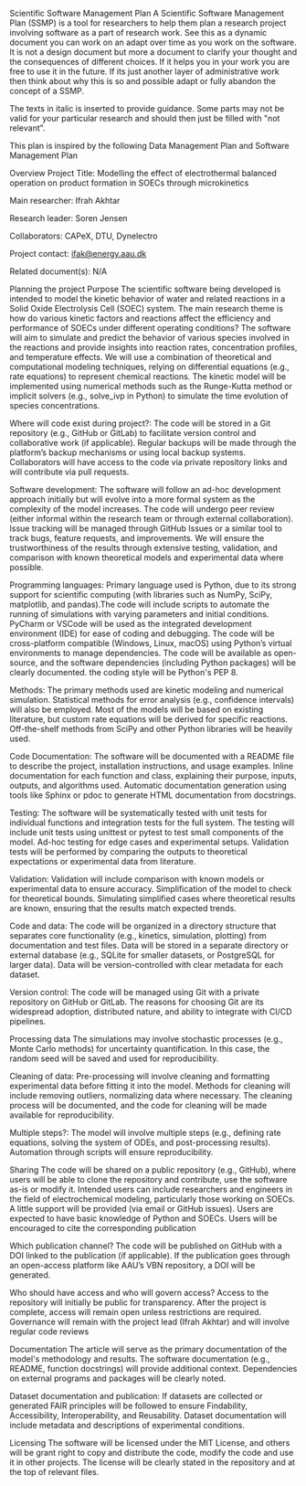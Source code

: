 Scientific Software Management Plan
A Scientific Software Management Plan (SSMP) is a tool for researchers to help them plan a research project involving software as a part of research work. See this as a dynamic document you can work on an adapt over time as you work on the software. It is not a design document but more a document to clarify your thought and the consequences of different choices. If it helps you in your work you are free to use it in the future. If its just another layer of administrative work then think about why this is so and possible adapt or fully abandon the concept of a SSMP.

The texts in italic is inserted to provide guidance. Some parts may not be valid for your particular research and should then just be filled with "not relevant".

This plan is inspired by the following Data Management Plan and Software Management Plan

Overview
Project Title: Modelling the effect of electrothermal balanced operation on product formation in SOECs through microkinetics

Main researcher:
Ifrah Akhtar

Research leader:
Soren Jensen

Collaborators:
CAPeX, DTU, Dynelectro

Project contact:
ifak@energy.aau.dk

Related document(s):
N/A

Planning the project
Purpose
The scientific software being developed is intended to model the kinetic behavior of water and related reactions in a Solid Oxide Electrolysis Cell (SOEC) system. The main research theme is how do various kinetic factors and reactions affect the efficiency and performance of SOECs under different operating conditions? The software will aim to simulate and predict the behavior of various species involved in the reactions and provide insights into reaction rates, concentration profiles, and temperature effects.
We will use a combination of theoretical and computational modeling techniques, relying on differential equations (e.g., rate equations) to represent chemical reactions. The kinetic model will be implemented using numerical methods such as the Runge-Kutta method or implicit solvers (e.g., solve_ivp in Python) to simulate the time evolution of species concentrations.


Where will code exist during project?:
The code will be stored in a Git repository (e.g., GitHub or GitLab) to facilitate version control and collaborative work (if applicable). Regular backups will be made through the platform’s backup mechanisms or using local backup systems. Collaborators will have access to the code via private repository links and will contribute via pull requests.

Software development:
The software will follow an ad-hoc development approach initially but will evolve into a more formal system as the complexity of the model increases. The code will undergo peer review (either informal within the research team or through external collaboration). Issue tracking will be managed through GitHub Issues or a similar tool to track bugs, feature requests, and improvements. We will ensure the trustworthiness of the results through extensive testing, validation, and comparison with known theoretical models and experimental data where possible.

Programming languages:
Primary language used is Python, due to its strong support for scientific computing (with libraries such as NumPy, SciPy, matplotlib, and pandas).The code will include scripts to automate the running of simulations with varying parameters and initial conditions. PyCharm or VSCode will be used as the integrated development environment (IDE) for ease of coding and debugging. The code will be cross-platform compatible (Windows, Linux, macOS) using Python’s virtual environments to manage dependencies. The code will be available as open-source, and the software dependencies (including Python packages) will be clearly documented. the coding style will be Python's PEP 8.

Methods:
The primary methods used are kinetic modeling and numerical simulation. Statistical methods for error analysis (e.g., confidence intervals) will also be employed. Most of the models will be based on existing literature, but custom rate equations will be derived for specific reactions. Off-the-shelf methods from SciPy and other Python libraries will be heavily used.

Code Documentation:
The software will be documented with a README file to describe the project, installation instructions, and usage examples. Inline documentation for each function and class, explaining their purpose, inputs, outputs, and algorithms used. Automatic documentation generation using tools like Sphinx or pdoc to generate HTML documentation from docstrings.

Testing:
The software will be systematically tested with unit tests for individual functions and integration tests for the full system. The testing will include unit tests using unittest or pytest to test small components of the model.
Ad-hoc testing for edge cases and experimental setups. Validation tests will be performed by comparing the outputs to theoretical expectations or experimental data from literature.

Validation:
Validation will include comparison with known models or experimental data to ensure accuracy. Simplification of the model to check for theoretical bounds. Simulating simplified cases where theoretical results are known, ensuring that the results match expected trends.

Code and data:
The code will be organized in a directory structure that separates core functionality (e.g., kinetics, simulation, plotting) from documentation and test files. Data will be stored in a separate directory or external database (e.g., SQLite for smaller datasets, or PostgreSQL for larger data). Data will be version-controlled with clear metadata for each dataset.

Version control:
The code will be managed using Git with a private repository on GitHub or GitLab. The reasons for choosing Git are its widespread adoption, distributed nature, and ability to integrate with CI/CD pipelines.

Processing data
The simulations may involve stochastic processes (e.g., Monte Carlo methods) for uncertainty quantification. In this case, the random seed will be saved and used for reproducibility.

Cleaning of data:
Pre-processing will involve cleaning and formatting experimental data before fitting it into the model. Methods for cleaning will include removing outliers, normalizing data where necessary.
The cleaning process will be documented, and the code for cleaning will be made available for reproducibility.

Multiple steps?:
The model will involve multiple steps (e.g., defining rate equations, solving the system of ODEs, and post-processing results). Automation through scripts will ensure reproducibility.

Sharing
The code will be shared on a public repository (e.g., GitHub), where users will be able to clone the repository and contribute, use the software as-is or modify it. Intended users can include researchers and engineers in the field of electrochemical modeling, particularly those working on SOECs. A little support will be provided (via email or GitHub issues). Users are expected to have basic knowledge of Python and SOECs. Users will be encouraged to cite the corresponding publication

Which publication channel?
The code will be published on GitHub with a DOI linked to the publication (if applicable). If the publication goes through an open-access platform like AAU’s VBN repository, a DOI will be generated.

Who should have access and who will govern access?
Access to the repository will initially be public for transparency. After the project is complete, access will remain open unless restrictions are required. Governance will remain with the project lead (Ifrah Akhtar) and will involve regular code reviews

Documentation
The article will serve as the primary documentation of the model's methodology and results. The software documentation (e.g., README, function docstrings) will provide additional context. Dependencies on external programs and packages will be clearly noted.

Dataset documentation and publication:
If datasets are collected or generated FAIR principles will be followed to ensure Findability, Accessibility, Interoperability, and Reusability. Dataset documentation will include metadata and descriptions of experimental conditions.

Licensing
The software will be licensed under the MIT License, and others will be grant right to copy and distribute the code, modify the code and use it in other projects. The license will be clearly stated in the repository and at the top of relevant files.